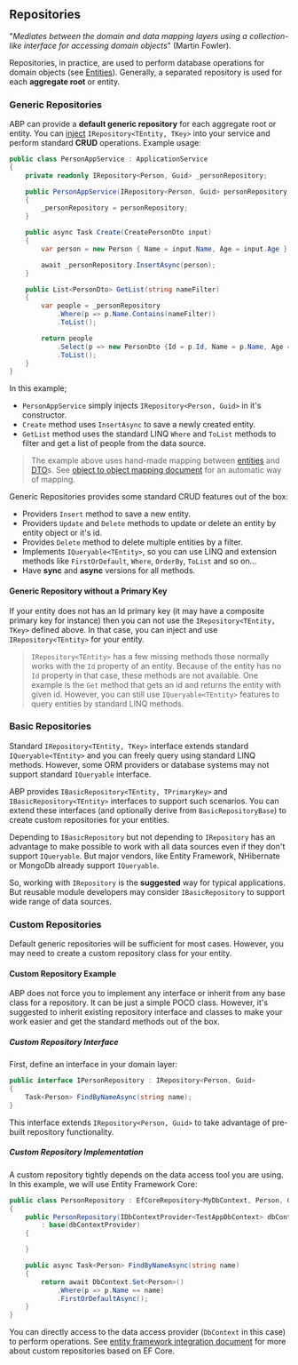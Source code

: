 ## Repositories

"*Mediates between the domain and data mapping layers using a collection-like interface for accessing domain objects*" (Martin Fowler).

Repositories, in practice, are used to perform database operations for domain objects (see [Entities](Entities.md)). Generally, a separated repository is used for each **aggregate root** or entity.

### Generic Repositories

ABP can provide a **default generic repository** for each aggregate root or entity. You can [inject](Dependency-Injection.md) `IRepository<TEntity, TKey>` into your service and perform standard **CRUD** operations. Example usage:

````C#
public class PersonAppService : ApplicationService
{
    private readonly IRepository<Person, Guid> _personRepository;

    public PersonAppService(IRepository<Person, Guid> personRepository)
    {
        _personRepository = personRepository;
    }

    public async Task Create(CreatePersonDto input)
    {
        var person = new Person { Name = input.Name, Age = input.Age };

        await _personRepository.InsertAsync(person);
    }

    public List<PersonDto> GetList(string nameFilter)
    {
        var people = _personRepository
            .Where(p => p.Name.Contains(nameFilter))
            .ToList();

        return people
            .Select(p => new PersonDto {Id = p.Id, Name = p.Name, Age = p.Age})
            .ToList();
    }
}
````

In this example;

* `PersonAppService` simply injects `IRepository<Person, Guid>` in it's constructor.
* `Create` method uses `InsertAsync` to save a newly created entity.
* `GetList` method uses the standard LINQ `Where` and `ToList` methods to filter and get a list of people from the data source.

> The example above uses hand-made mapping between [entities](Entities.md) and [DTO](Data-Transfer-Objects.md)s. See [object to object mapping document](Object-To-Object-Mapping.md) for an automatic way of mapping.

Generic Repositories provides some standard CRUD features out of the box:

* Providers `Insert` method to save a new entity.
* Providers `Update` and `Delete` methods to update or delete an entity by entity object or it's id.
* Provides `Delete` method to delete multiple entities by a filter.
* Implements `IQueryable<TEntity>`, so you can use LINQ and extension methods like `FirstOrDefault`, `Where`, `OrderBy`, `ToList` and so on...
* Have **sync** and **async** versions for all methods. 

#### Generic Repository without a Primary Key

If your entity does not has an Id primary key (it may have a composite primary key for instance) then you can not use the `IRepository<TEntity, TKey>` defined above. In that case, you can inject and use `IRepository<TEntity>` for your entity.

> `IRepository<TEntity>` has a few missing methods those normally works with the `Id` property of an entity. Because of the entity has no `Id` property in that case, these methods are not available. One example is the `Get` method that gets an id and returns the entity with given id. However, you can still use `IQueryable<TEntity>` features to query entities by standard LINQ methods.

### Basic Repositories

Standard `IRepository<TEntity, TKey>` interface extends standard `IQueryable<TEntity>` and you can freely query using standard LINQ methods. However, some ORM providers or database systems may not support standard `IQueryable` interface.

ABP provides `IBasicRepository<TEntity, TPrimaryKey>` and `IBasicRepository<TEntity>` interfaces to support such scenarios. You can extend these interfaces (and optionally derive from `BasicRepositoryBase`) to create custom repositories for your entities.

Depending to `IBasicRepository` but not depending to `IRepository` has an advantage to make possible to work with all data sources even if they don't support `IQueryable`. But major vendors, like Entity Framework, NHibernate or MongoDb already support `IQueryable`.

So, working with `IRepository` is the **suggested** way for typical applications. But reusable module developers may consider `IBasicRepository` to support wide range of data sources.

### Custom Repositories

Default generic repositories will be sufficient for most cases. However, you may need to create a custom repository class for your entity.

#### Custom Repository Example

ABP does not force you to implement any interface or inherit from any base class for a repository. It can be just a simple POCO class. However, it's suggested to inherit existing repository interface and classes to make your work easier and get the standard methods out of the box.

##### Custom Repository Interface

First, define an interface in your domain layer:

```c#
public interface IPersonRepository : IRepository<Person, Guid>
{
    Task<Person> FindByNameAsync(string name);
}
```

This interface extends `IRepository<Person, Guid>` to take advantage of pre-built repository functionality.

##### Custom Repository Implementation

A custom repository tightly depends on the data access tool you are using. In this example, we will use Entity Framework Core:

````C#
public class PersonRepository : EfCoreRepository<MyDbContext, Person, Guid>, IPersonRepository
{
    public PersonRepository(IDbContextProvider<TestAppDbContext> dbContextProvider) 
        : base(dbContextProvider)
    {

    }

    public async Task<Person> FindByNameAsync(string name)
    {
        return await DbContext.Set<Person>()
            .Where(p => p.Name == name)
            .FirstOrDefaultAsync();
    }
}
````

You can directly access to the data access provider (`DbContext` in this case) to perform operations. See [entity framework integration document](Entity-Framework-Core.md) for more about custom repositories based on EF Core.


